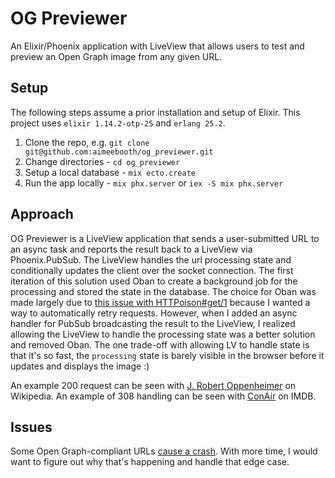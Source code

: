 # OG Previewer

An Elixir/Phoenix application with LiveView that allows users to test and preview an Open Graph image from any given URL.

## Setup

The following steps assume a prior installation and setup of Elixir. This project uses `elixir 1.14.2-otp-25` and `erlang 25.2`.

1. Clone the repo, e.g. `git clone git@github.com:aimeebooth/og_previewer.git`
2. Change directories - `cd og_previewer`
3. Setup a local database - `mix ecto.create`
4. Run the app locally - `mix phx.server` or `iex -S mix phx.server`

## Approach

OG Previewer is a LiveView application that sends a user-submitted URL to an async task and reports the result back to a LiveView via Phoenix.PubSub. The LiveView handles the url processing state and conditionally updates the client over the socket connection. The first iteration of this solution used Oban to create a background job for the processing and stored the state in the database. The choice for Oban was made largely due to [this issue with HTTPoison#get/1](https://github.com/edgurgel/httpoison/issues/328) because I wanted a way to automatically retry requests. However, when I added an async handler for PubSub broadcasting the result to the LiveView, I realized allowing the LiveView to handle the processing state was a better solution and removed Oban. The one trade-off with allowing LV to handle state is that it's so fast, the `processing` state is barely visible in the browser before it updates and displays the image :)

An example 200 request can be seen with [J. Robert Oppenheimer](https://en.wikipedia.org/wiki/J._Robert_Oppenheimer) on Wikipedia.
An example of 308 handling can be seen with [ConAir](https://www.imdb.com/title/tt0118880) on IMDB.

## Issues

Some Open Graph-compliant URLs [cause a crash](https://github.com/edgurgel/httpoison/issues/328). With more time, I would want to figure out why that's happening and handle that edge case.
